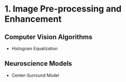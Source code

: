 # 1. Image Pre-processing and Enhancement

## Computer Vision Algorithms
* Histogram Equalization

## Neuroscience Models
* Center-Surround Model
